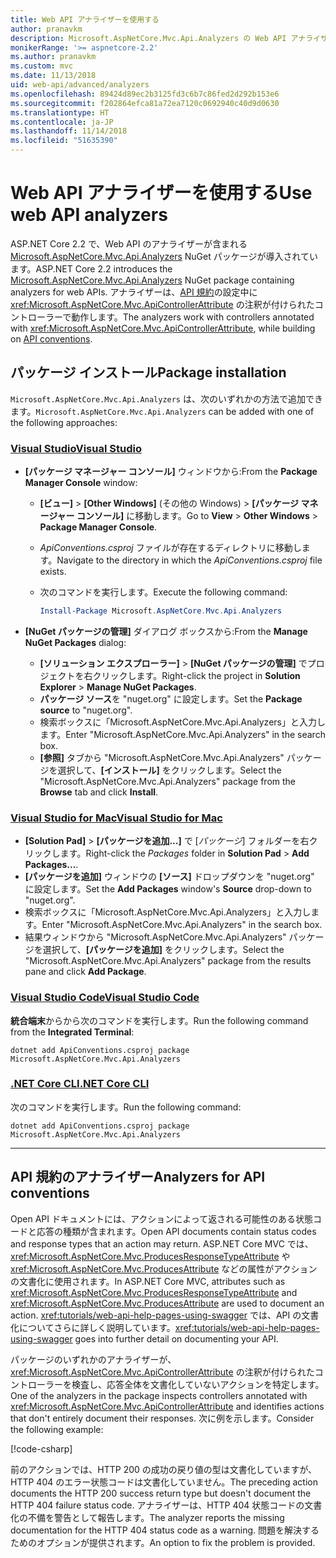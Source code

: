 ```yaml
---
title: Web API アナライザーを使用する
author: pranavkm
description: Microsoft.AspNetCore.Mvc.Api.Analyzers の Web API アナライザーについて説明します。
monikerRange: '>= aspnetcore-2.2'
ms.author: pranavkm
ms.custom: mvc
ms.date: 11/13/2018
uid: web-api/advanced/analyzers
ms.openlocfilehash: 89424d89ec2b3125fd3c6b7c86fed2d292b153e6
ms.sourcegitcommit: f202864efca81a72ea7120c0692940c40d9d0630
ms.translationtype: HT
ms.contentlocale: ja-JP
ms.lasthandoff: 11/14/2018
ms.locfileid: "51635390"
---
```

# <a name="use-web-api-analyzers"></a><span data-ttu-id="8de11-103">Web API アナライザーを使用する</span><span class="sxs-lookup"><span data-stu-id="8de11-103">Use web API analyzers</span></span>

<span data-ttu-id="8de11-104">ASP.NET Core 2.2 で、Web API のアナライザーが含まれる [Microsoft.AspNetCore.Mvc.Api.Analyzers](https://www.nuget.org/packages/Microsoft.AspNetCore.Mvc.Api.Analyzers) NuGet パッケージが導入されています。</span><span class="sxs-lookup"><span data-stu-id="8de11-104">ASP.NET Core 2.2 introduces the [Microsoft.AspNetCore.Mvc.Api.Analyzers](https://www.nuget.org/packages/Microsoft.AspNetCore.Mvc.Api.Analyzers) NuGet package containing analyzers for web APIs.</span></span> <span data-ttu-id="8de11-105">アナライザーは、[API 規約](xref:web-api/advanced/conventions)の設定中に <xref:Microsoft.AspNetCore.Mvc.ApiControllerAttribute> の注釈が付けられたコントローラーで動作します。</span><span class="sxs-lookup"><span data-stu-id="8de11-105">The analyzers work with controllers annotated with <xref:Microsoft.AspNetCore.Mvc.ApiControllerAttribute>, while building on [API conventions](xref:web-api/advanced/conventions).</span></span>

## <a name="package-installation"></a><span data-ttu-id="8de11-106">パッケージ インストール</span><span class="sxs-lookup"><span data-stu-id="8de11-106">Package installation</span></span>

<span data-ttu-id="8de11-107">`Microsoft.AspNetCore.Mvc.Api.Analyzers` は、次のいずれかの方法で追加できます。</span><span class="sxs-lookup"><span data-stu-id="8de11-107">`Microsoft.AspNetCore.Mvc.Api.Analyzers` can be added with one of the following approaches:</span></span>

### <a name="visual-studiotabvisual-studio"></a>[<span data-ttu-id="8de11-108">Visual Studio</span><span class="sxs-lookup"><span data-stu-id="8de11-108">Visual Studio</span></span>](#tab/visual-studio)

* <span data-ttu-id="8de11-109">**[パッケージ マネージャー コンソール]** ウィンドウから:</span><span class="sxs-lookup"><span data-stu-id="8de11-109">From the **Package Manager Console** window:</span></span>
  * <span data-ttu-id="8de11-110">**[ビュー]** > **[Other Windows]** \(その他の Windows\) > **[パッケージ マネージャー コンソール]** に移動します。</span><span class="sxs-lookup"><span data-stu-id="8de11-110">Go to **View** > **Other Windows** > **Package Manager Console**.</span></span>
  * <span data-ttu-id="8de11-111">*ApiConventions.csproj* ファイルが存在するディレクトリに移動します。</span><span class="sxs-lookup"><span data-stu-id="8de11-111">Navigate to the directory in which the *ApiConventions.csproj* file exists.</span></span>
  * <span data-ttu-id="8de11-112">次のコマンドを実行します。</span><span class="sxs-lookup"><span data-stu-id="8de11-112">Execute the following command:</span></span>

    ```powershell
    Install-Package Microsoft.AspNetCore.Mvc.Api.Analyzers
    ```

* <span data-ttu-id="8de11-113">**[NuGet パッケージの管理]** ダイアログ ボックスから:</span><span class="sxs-lookup"><span data-stu-id="8de11-113">From the **Manage NuGet Packages** dialog:</span></span>
  * <span data-ttu-id="8de11-114">**[ソリューション エクスプローラー]** > **[NuGet パッケージの管理]** でプロジェクトを右クリックします。</span><span class="sxs-lookup"><span data-stu-id="8de11-114">Right-click the project in **Solution Explorer** > **Manage NuGet Packages**.</span></span>
  * <span data-ttu-id="8de11-115">**パッケージ ソース**を "nuget.org" に設定します。</span><span class="sxs-lookup"><span data-stu-id="8de11-115">Set the **Package source** to "nuget.org".</span></span>
  * <span data-ttu-id="8de11-116">検索ボックスに「Microsoft.AspNetCore.Mvc.Api.Analyzers」と入力します。</span><span class="sxs-lookup"><span data-stu-id="8de11-116">Enter "Microsoft.AspNetCore.Mvc.Api.Analyzers" in the search box.</span></span>
  * <span data-ttu-id="8de11-117">**[参照]** タブから "Microsoft.AspNetCore.Mvc.Api.Analyzers" パッケージを選択して、**[インストール]** をクリックします。</span><span class="sxs-lookup"><span data-stu-id="8de11-117">Select the "Microsoft.AspNetCore.Mvc.Api.Analyzers" package from the **Browse** tab and click **Install**.</span></span>

### <a name="visual-studio-for-mactabvisual-studio-mac"></a>[<span data-ttu-id="8de11-118">Visual Studio for Mac</span><span class="sxs-lookup"><span data-stu-id="8de11-118">Visual Studio for Mac</span></span>](#tab/visual-studio-mac)

* <span data-ttu-id="8de11-119">**[Solution Pad]** > **[パッケージを追加...]** で [*パッケージ*] フォルダーを右クリックします。</span><span class="sxs-lookup"><span data-stu-id="8de11-119">Right-click the *Packages* folder in **Solution Pad** > **Add Packages...**.</span></span>
* <span data-ttu-id="8de11-120">**[パッケージを追加]** ウィンドウの **[ソース]** ドロップダウンを "nuget.org" に設定します。</span><span class="sxs-lookup"><span data-stu-id="8de11-120">Set the **Add Packages** window's **Source** drop-down to "nuget.org".</span></span>
* <span data-ttu-id="8de11-121">検索ボックスに「Microsoft.AspNetCore.Mvc.Api.Analyzers」と入力します。</span><span class="sxs-lookup"><span data-stu-id="8de11-121">Enter "Microsoft.AspNetCore.Mvc.Api.Analyzers" in the search box.</span></span>
* <span data-ttu-id="8de11-122">結果ウィンドウから "Microsoft.AspNetCore.Mvc.Api.Analyzers" パッケージを選択して、**[パッケージを追加]** をクリックします。</span><span class="sxs-lookup"><span data-stu-id="8de11-122">Select the "Microsoft.AspNetCore.Mvc.Api.Analyzers" package from the results pane and click **Add Package**.</span></span>

### <a name="visual-studio-codetabvisual-studio-code"></a>[<span data-ttu-id="8de11-123">Visual Studio Code</span><span class="sxs-lookup"><span data-stu-id="8de11-123">Visual Studio Code</span></span>](#tab/visual-studio-code)

<span data-ttu-id="8de11-124">**統合端末**からから次のコマンドを実行します。</span><span class="sxs-lookup"><span data-stu-id="8de11-124">Run the following command from the **Integrated Terminal**:</span></span>

```console
dotnet add ApiConventions.csproj package Microsoft.AspNetCore.Mvc.Api.Analyzers
```

### <a name="net-core-clitabnetcore-cli"></a>[<span data-ttu-id="8de11-125">.NET Core CLI</span><span class="sxs-lookup"><span data-stu-id="8de11-125">.NET Core CLI</span></span>](#tab/netcore-cli)

<span data-ttu-id="8de11-126">次のコマンドを実行します。</span><span class="sxs-lookup"><span data-stu-id="8de11-126">Run the following command:</span></span>

```console
dotnet add ApiConventions.csproj package Microsoft.AspNetCore.Mvc.Api.Analyzers
```

---

## <a name="analyzers-for-api-conventions"></a><span data-ttu-id="8de11-127">API 規約のアナライザー</span><span class="sxs-lookup"><span data-stu-id="8de11-127">Analyzers for API conventions</span></span>

<span data-ttu-id="8de11-128">Open API ドキュメントには、アクションによって返される可能性のある状態コードと応答の種類が含まれます。</span><span class="sxs-lookup"><span data-stu-id="8de11-128">Open API documents contain status codes and response types that an action may return.</span></span> <span data-ttu-id="8de11-129">ASP.NET Core MVC では、<xref:Microsoft.AspNetCore.Mvc.ProducesResponseTypeAttribute> や <xref:Microsoft.AspNetCore.Mvc.ProducesAttribute> などの属性がアクションの文書化に使用されます。</span><span class="sxs-lookup"><span data-stu-id="8de11-129">In ASP.NET Core MVC, attributes such as <xref:Microsoft.AspNetCore.Mvc.ProducesResponseTypeAttribute> and <xref:Microsoft.AspNetCore.Mvc.ProducesAttribute> are used to document an action.</span></span> <span data-ttu-id="8de11-130"><xref:tutorials/web-api-help-pages-using-swagger> では、API の文書化についてさらに詳しく説明しています。</span><span class="sxs-lookup"><span data-stu-id="8de11-130"><xref:tutorials/web-api-help-pages-using-swagger> goes into further detail on documenting your API.</span></span>

<span data-ttu-id="8de11-131">パッケージのいずれかのアナライザーが、<xref:Microsoft.AspNetCore.Mvc.ApiControllerAttribute> の注釈が付けられたコントローラーを検査し、応答全体を文書化していないアクションを特定します。</span><span class="sxs-lookup"><span data-stu-id="8de11-131">One of the analyzers in the package inspects controllers annotated with <xref:Microsoft.AspNetCore.Mvc.ApiControllerAttribute> and identifies actions that don't entirely document their responses.</span></span> <span data-ttu-id="8de11-132">次に例を示します。</span><span class="sxs-lookup"><span data-stu-id="8de11-132">Consider the following example:</span></span>

[!code-csharp[](conventions/sample/Controllers/ContactsController.cs?name=missing404docs&highlight=9)]

<span data-ttu-id="8de11-133">前のアクションでは、HTTP 200 の成功の戻り値の型は文書化していますが、HTTP 404 のエラー状態コードは文書化していません。</span><span class="sxs-lookup"><span data-stu-id="8de11-133">The preceding action documents the HTTP 200 success return type but doesn't document the HTTP 404 failure status code.</span></span> <span data-ttu-id="8de11-134">アナライザーは、HTTP 404 状態コードの文書化の不備を警告として報告します。</span><span class="sxs-lookup"><span data-stu-id="8de11-134">The analyzer reports the missing documentation for the HTTP 404 status code as a warning.</span></span> <span data-ttu-id="8de11-135">問題を解決するためのオプションが提供されます。</span><span class="sxs-lookup"><span data-stu-id="8de11-135">An option to fix the problem is provided.</span></span>
